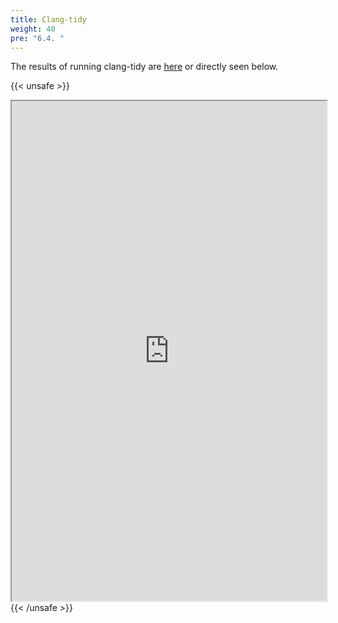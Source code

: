 ```yaml
---
title: Clang-tidy
weight: 40
pre: "6.4. "
---
```


The results of running clang-tidy are [here](https://libesys.gitlab.io/esysrepo/esysrepo/clang_tidy/esysrepo-clang_tidy.html) or directly seen below.

{{< unsafe >}}
<iframe src="https://libesys.gitlab.io/esysrepo/esysrepo/clang_tidy/esysrepo-clang_tidy.html" width="100%" height="800px"></iframe>
{{< /unsafe >}}
